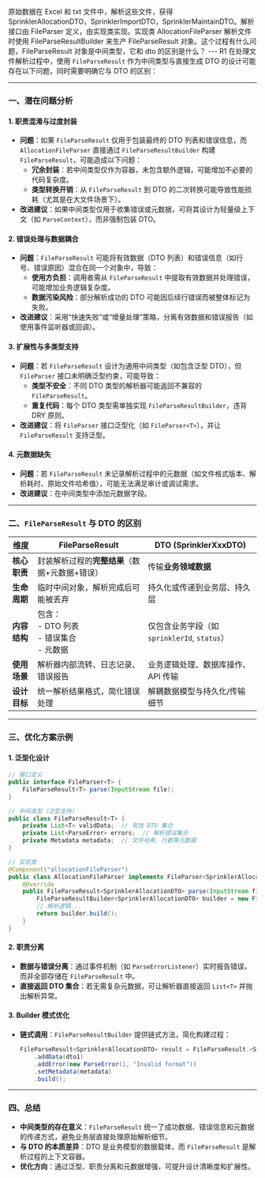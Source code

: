 原始数据在 Excel 和 txt 文件中，解析这些文件，获得 SprinklerAllocationDTO，SprinklerImportDTO，SprinklerMaintainDTO。解析接口由 FileParser 定义，由实现类实现。实现类 AllocationFileParser 解析文件时使用 FileParseResultBuilder 来生产 FileParseResult 对象。这个过程有什么问题，FileParseResult 对象是中间类型，它和 dto 的区别是什么？
--- R1
在处理文件解析过程中，使用 `FileParseResult` 作为中间类型与直接生成 DTO 的设计可能存在以下问题，同时需要明确它与 DTO 的区别：

---

### **一、潜在问题分析**

#### 1. **职责混淆与过度封装**

- **问题**：如果 `FileParseResult` 仅用于包装最终的 DTO 列表和错误信息，而 `AllocationFileParser` 直接通过 `FileParseResultBuilder` 构建 `FileParseResult`，可能造成以下问题：
  - **冗余封装**：若中间类型仅作为容器，未包含额外逻辑，可能增加不必要的代码复杂度。
  - **类型转换开销**：从 `FileParseResult` 到 DTO 的二次转换可能导致性能损耗（尤其是在大文件场景下）。
- **改进建议**：如果中间类型仅用于收集错误或元数据，可将其设计为轻量级上下文（如 `ParseContext`），而非强制包装 DTO。

#### 2. **错误处理与数据耦合**

- **问题**：`FileParseResult` 可能将有效数据（DTO 列表）和错误信息（如行号、错误原因）混合在同一个对象中，导致：
  - **使用方负担**：调用者需从 `FileParseResult` 中提取有效数据并处理错误，可能增加业务逻辑复杂度。
  - **数据污染风险**：部分解析成功的 DTO 可能因后续行错误而被整体标记为失败。
- **改进建议**：采用“快速失败”或“增量处理”策略，分离有效数据和错误报告（如使用事件监听器或回调）。

#### 3. **扩展性与多类型支持**

- **问题**：若 `FileParseResult` 设计为通用中间类型（如包含泛型 DTO），但 `FileParser` 接口未明确泛型约束，可能导致：
  - **类型不安全**：不同 DTO 类型的解析器可能返回不兼容的 `FileParseResult`。
  - **重复代码**：每个 DTO 类型需单独实现 `FileParseResultBuilder`，违背 DRY 原则。
- **改进建议**：将 `FileParser` 接口泛型化（如 `FileParser<T>`），并让 `FileParseResult` 支持泛型。

#### 4. **元数据缺失**

- **问题**：若 `FileParseResult` 未记录解析过程中的元数据（如文件格式版本、解析耗时、原始文件哈希值），可能无法满足审计或调试需求。
- **改进建议**：在中间类型中添加元数据字段。

---

### **二、`FileParseResult` 与 DTO 的区别**

| **维度**     | **FileParseResult**                            | **DTO (SprinklerXxxDTO)**                    |
| ------------ | ---------------------------------------------- | -------------------------------------------- |
| **核心职责** | 封装解析过程的**完整结果**（数据+元数据+错误） | 传输**业务领域数据**                         |
| **生命周期** | 临时中间对象，解析完成后可能被丢弃             | 持久化或传递到业务层、持久层                 |
| **内容结构** | 包含：<br>- DTO 列表<br>- 错误集合<br>- 元数据 | 仅包含业务字段（如 `sprinklerId`, `status`） |
| **使用场景** | 解析器内部流转、日志记录、错误报告             | 业务逻辑处理、数据库操作、API 传输           |
| **设计目标** | 统一解析结果格式，简化错误处理                 | 解耦数据模型与持久化/传输细节                |

---

### **三、优化方案示例**

#### 1. **泛型化设计**

```java
// 接口定义
public interface FileParser<T> {
    FileParseResult<T> parse(InputStream file);
}

// 中间类型（泛型支持）
public class FileParseResult<T> {
    private List<T> validData;  // 有效 DTO 集合
    private List<ParseError> errors;  // 解析错误集合
    private Metadata metadata;  // 文件哈希、行数等元数据
}

// 实现类
@Component("allocationFileParser")
public class AllocationFileParser implements FileParser<SprinklerAllocationDTO> {
    @Override
    public FileParseResult<SprinklerAllocationDTO> parse(InputStream file) {
        FileParseResultBuilder<SprinklerAllocationDTO> builder = new FileParseResultBuilder<>();
        // 解析逻辑...
        return builder.build();
    }
}
```

#### 2. **职责分离**

- **数据与错误分离**：通过事件机制（如 `ParseErrorListener`）实时报告错误，而非全部存储在 `FileParseResult` 中。
- **直接返回 DTO 集合**：若无需复杂元数据，可让解析器直接返回 `List<T>` 并抛出解析异常。

#### 3. **Builder 模式优化**

- **链式调用**：`FileParseResultBuilder` 提供链式方法，简化构建过程：
  ```java
  FileParseResult<SprinklerAllocationDTO> result = FileParseResult.<SprinklerAllocationDTO>builder()
      .addData(dto1)
      .addError(new ParseError(1, "Invalid format"))
      .setMetadata(metadata)
      .build();
  ```

---

### **四、总结**

- **中间类型的存在意义**：`FileParseResult` 统一了成功数据、错误信息和元数据的传递方式，避免业务层直接处理原始解析细节。
- **与 DTO 的本质差异**：DTO 是业务模型的数据载体，而 `FileParseResult` 是解析过程的上下文容器。
- **优化方向**：通过泛型、职责分离和元数据增强，可提升设计清晰度和扩展性。
